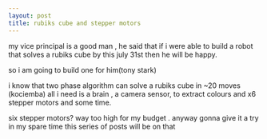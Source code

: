 ```yaml
---
layout: post
title: rubiks cube and stepper motors
---
```


my vice principal is a good man , he said that if i were able to build a robot that solves a rubiks cube by this july 31st then 
he will be happy.

so i am going to build one for him(tony stark)


i know that two phase algorithm can solve a rubiks cube in ~20 moves (kociemba) all i need is a brain , a camera sensor,
to extract colours and x6 stepper motors and some time.


six stepper motors? way too high for my budget .
anyway gonna give it a try in my spare time this series of posts will be on that
